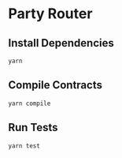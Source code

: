 # Party Router

## Install Dependencies

`yarn`

## Compile Contracts

`yarn compile`

## Run Tests

`yarn test`
